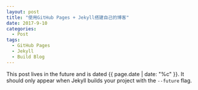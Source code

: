 ```yaml
---
layout: post
title: "使用GitHub Pages + Jekyll搭建自己的博客"
date: 2017-9-10
categories:
  - Post
tags:
  - GitHub Pages
  - Jekyll
  - Build Blog
---
```


This post lives in the future and is dated {{ page.date | date: "%c" }}. It should only appear when Jekyll builds your project with the `--future` flag.

```